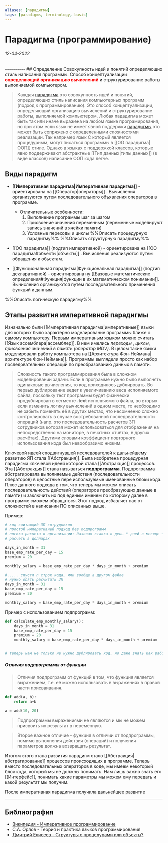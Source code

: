 ```yaml
---
aliases: [парадигмы]
tags: [paradigms, terminology, basis]
---
```

# Парадигма (программирование)
<h6>12-04-2022</h6>
----------
## Определение
Совокупность идей и понятий определяющих стиль написания программы. Способ концептуализации <b style="color: red">определяющий организацию вычислений</b> и структурирование работы выполняемой компьютером.

>Каждая [парадигма](app://obsidian.md/%D0%BF%D0%B0%D1%80%D0%B0%D0%B4%D0%B8%D0%B3%D0%BC%D0%B0) это совокупность идей и понятий, определяющих стиль написания компьютерных программ (подход к программированию). Это способ концептуализации, определяющий организацию вычислений и структурирование работы, выполняемой компьютером. Любая пададигма может быть так или иначе выражена на любом языке програмирования, но при этом если язык не имеет явной поддержки [парадигмы](app://obsidian.md/%D0%9F%D0%B0%D1%80%D0%B0%D0%B4%D0%B8%D0%B3%D0%BC%D0%B0) это может быть сопряжено с определенными сложностями реализации. Так например язык С который является процедурным, могут писаться программы в [[ОО парадигма|ООП]] стиле. Однако в языках с поддержкой классов, которые явно поддерживают абстрактные [[Тип данных|типы данных]] (в виде классов) написание ООП кода легче.


## Виды парадигм
- **[[Императивная парадигма|Императивная парадигма]]** - ориентирована на [[Оператор|операторы]] . Вычисления организуются путем последовательного объявления операторов в программе.
	- Отличительные особенности:
	  1. Выполнение программы шаг за шагом
	  2. Присвоение значений переменным (переменные моделируют запись значений в ячейки памяти)
	  3. Условные переходы и циклы
%%Описать процедурную парадигму%%
%%Описать структурную парадигму%%
- [[ОО парадигма]] (подтип императивной) - ориентирована на [[ОО парадигма#обьекты|объекты]] . Вычисления реализуются путем обращения к обьектам.

- [[Функциональная парадигма|Функциональная парадигма]] (подтип декларативной) - ориентирована ну [[Базовые математические определения#Функция|функции в их математическом понимании]]. Вычисления организуются путем последовательного применения функций к данным.


%%Описать логическую парадигму%%

## Этапы развития императивной парадигмы
Изначально были [[Императивная парадигма|императивные]] языки для которых было характерно моделирование программы ближе к самому компьютеру. Первым императивным языком можно считать [[Язык ассемблера|ассемблер]]. В нем имелись _переходы_ , _циклы_, _присвоения значений в память (оператор MOV)_. В целом такие языки моделировали работу компьютера на [[Архитектура Фон-Неймана|архитектуре Фон-Неймана]]. Программы выглядели просто как набор последовательных операций по преобразованию данных в памяти.  
> Сложность такого программирования была в сложном моделировании задачи. 
> Если в программе нужно было выполнять одинаковые вычисления, то код приходилось дублировать. Во первых дублирование ведет к увеличиванию веса исполняемого файла, поскольку тест программы будет физически продублирован в сегменте **.text** исполняемого файла, во вторых  если изменить логику вычислений в одном месте, то необходимо не забыть поменять её в других местах, что несомненно сложно контролировать в случае востребованной последовательности операций (напр. это последовательность расчетов ЗП сотрудников которая может использоваться для отображения на непосредственно на мониторе, в печатных отчётах, в других расчётах). Другими словами коэффициент повторного использования кода был невообразимо низким.

Ключевой идеей сподвигнувшей исследователей к дальнейшему развитию ЯП  стала [[Абстракция]]. Была изобретена процедурная парадигма ключевой идеей которой стала [[Абстракция]] процессов. Эта [[Абстракция]] стала называться **подпрограмма**. Подпрограмма абстрагировала выполняемые действия  (последовательности операторов) в целостные пере используемые именованные блоки кода. Плюс данного подхода в том, что теперь мы можем описать последовательность действий (операторов преобразующих данные в памяти) и заключить их под единым именем по которому далее в программе сможем обращаться. Этот подход избавляет нас от сложностей в написании ПО описанных выше.

Пример:
```python
# код считающий ЗП сотрудников
# простой императивный подход без подпрограмм
# логика расчета в организации: базовая ставка в день * дней в месяце + премия = сколько нужно перевести сотруднику на РС в банке
# расчеты в долларах

days_in_month = 31
base_emp_rate_per_day = 15
premium = 20

monthly_salary = base_emp_rate_per_day * days_in_month + premium

#..... спустя n строк кода, или вообще в другом файле
# нужно опять расчитать ЗП
days_in_month = 31
base_emp_rate_per_day = 15
premium = 20

monthly_salary = base_emp_rate_per_day * days_in_month + premium
```
Пример с использованием подпрограмм:
```python
def calculate_emp_monthly_salary():
	days_in_month = 31
	base_emp_rate_per_day = 15
	premium = 20
	monthly_salary = base_emp_rate_per_day * days_in_month + premium


# теперь нам не только не нужно дублировать код, но даже знать как работает текущий. У нас есть просто [[интерфейс]] в виде имени calculate_emp_monthly_salary и мы знаем, что если мы вызовем это имя оно посчитаем нам ЗП сотрудника
```

##### Отличия подпрограммы от функции
> Отличия подпрограмм от функций в том, что функция является выражением, т.е. её можно использовать в выражениях в правой части присваивания.

```python
def add(a, b):
	return a+b

a = add(10, 20)
```
> Подпрограммы выражениями не являются и мы не можем присвоить их результат в переменную.

>Второе важное отличие - функция в отличии от подпрограммы, помимо выполнения действия (операций) и получения параметров должна возвращать результат.

Итогом этого этапа развития парадигм стало [[Абстракция|абстрагирование]] процессов происходящих в программе. Теперь вместо последовательных операторов в коде, мы имеем некоторый блок кода, который мы не должны понимать. Нам лишь важно знать его [[Интерфейс]], понимать какие параметры мы можем ему передать и какой результат мы получим.

После императивная парадигма получила дальнейшее развитие 



---
## Библиография
- [Википедия - Императивное программирование](https://ru.wikipedia.org/wiki/%D0%98%D0%BC%D0%BF%D0%B5%D1%80%D0%B0%D1%82%D0%B8%D0%B2%D0%BD%D0%BE%D0%B5_%D0%BF%D1%80%D0%BE%D0%B3%D1%80%D0%B0%D0%BC%D0%BC%D0%B8%D1%80%D0%BE%D0%B2%D0%B0%D0%BD%D0%B8%D0%B5)
- С.А. Орлов - Теория и практика языков программирования
- [Дмитрий Елисеев - Структуры с процедурами или объекты?](https://elisdn.ru/blog/142/structs-or-objects)
